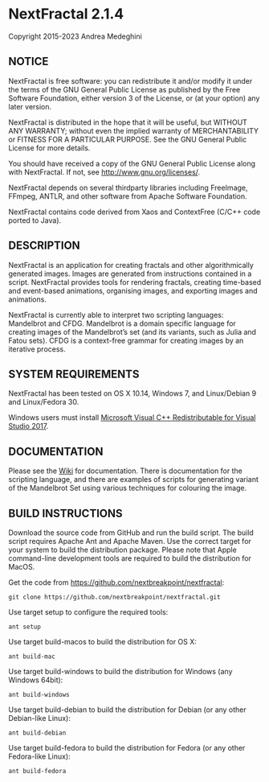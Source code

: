 # NextFractal 2.1.4

Copyright 2015-2023 Andrea Medeghini


## NOTICE

NextFractal is free software: you can redistribute it and/or modify it under the terms of the GNU General Public License as published by the Free Software Foundation, either version 3 of the License, or (at your option) any later version.

NextFractal is distributed in the hope that it will be useful, but WITHOUT ANY WARRANTY; without even the implied warranty of MERCHANTABILITY or FITNESS FOR A PARTICULAR PURPOSE. See the GNU General Public License for more details.

You should have received a copy of the GNU General Public License along with NextFractal. If not, see http://www.gnu.org/licenses/.

NextFractal depends on several thirdparty libraries including FreeImage, FFmpeg, ANTLR, and other software from Apache Software Foundation.

NextFractal contains code derived from Xaos and ContextFree (C/C++ code ported to Java).


## DESCRIPTION

NextFractal is an application for creating fractals and other algorithmically generated images. Images are generated from instructions contained in a script. NextFractal provides tools for rendering fractals, creating time-based and event-based animations, organising images, and exporting images and animations.

NextFractal is currently able to interpret two scripting languages: Mandelbrot and CFDG. Mandelbrot is a domain specific language for creating images of the Mandelbrot’s set (and its variants, such as Julia and Fatou sets). CFDG is a context-free grammar for creating images by an iterative process.


## SYSTEM REQUIREMENTS

NextFractal has been tested on OS X 10.14, Windows 7, and Linux/Debian 9 and Linux/Fedora 30.

Windows users must install [Microsoft Visual C++ Redistributable for Visual Studio 2017](https://support.microsoft.com/en-gb/help/2977003/the-latest-supported-visual-c-downloads).


## DOCUMENTATION

Please see the [Wiki](https://github.com/nextbreakpoint/nextfractal/wiki) for documentation. There is documentation for the scripting language, and there are examples of scripts for generating variant of the Mandelbrot Set using various techniques for colouring the image.


## BUILD INSTRUCTIONS

Download the source code from GitHub and run the build script. The build script requires Apache Ant and Apache Maven. Use the correct target for your system to build the distribution package. Please note that Apple command-line development tools are required to build the distribution for MacOS.

Get the code from https://github.com/nextbreakpoint/nextfractal:

    git clone https://github.com/nextbreakpoint/nextfractal.git

Use target setup to configure the required tools:

    ant setup

Use target build-macos to build the distribution for OS X:

    ant build-mac

Use target build-windows to build the distribution for Windows (any Windows 64bit):

    ant build-windows

Use target build-debian to build the distribution for Debian (or any other Debian-like Linux):

    ant build-debian

Use target build-fedora to build the distribution for Fedora (or any other Fedora-like Linux):

    ant build-fedora

